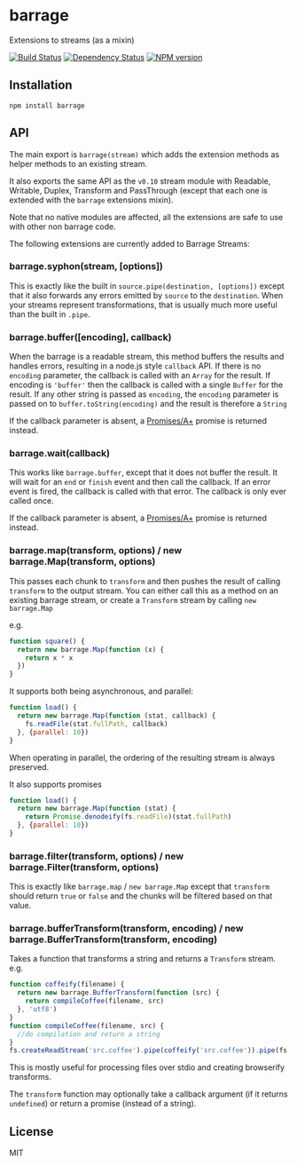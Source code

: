 # barrage

Extensions to streams (as a mixin)

[![Build Status](https://travis-ci.org/ForbesLindesay/barrage.png?branch=master)](https://travis-ci.org/ForbesLindesay/barrage)
[![Dependency Status](https://gemnasium.com/ForbesLindesay/barrage.png)](https://gemnasium.com/ForbesLindesay/barrage)
[![NPM version](https://badge.fury.io/js/barrage.png)](http://badge.fury.io/js/barrage)

## Installation

    npm install barrage

## API

The main export is `barrage(stream)` which adds the extension methods as helper methods to an existing stream.

It also exports the same API as the `v0.10` stream module with Readable, Writable, Duplex, Transform and PassThrough (except that each one is extended with the `barrage` extensions mixin).

Note that no native modules are affected, all the extensions are safe to use with other non barrage code.

The following extensions are currently added to Barrage Streams:

### barrage.syphon(stream, [options])

This is exactly like the built in `source.pipe(destination, [options])` except that it also forwards any errors emitted by `source` to the `destination`.  When your streams represent transformations, that is usually much more useful than the built in `.pipe`.

### barrage.buffer([encoding], callback)

When the barrage is a readable stream, this method buffers the results and handles errors, resulting in a node.js style `callback` API.  If there is no `encoding` parameter, the callback is called with an `Array` for the result.  If encoding is `'buffer'` then the callback is called with a single `Buffer` for the result.  If any other string is passed as `encoding`, the `encoding` parameter is passed on to `buffer.toString(encoding)` and the result is therefore a `String`

If the callback parameter is absent, a [Promises/A+](http://promises-aplus.github.io/promises-spec/) promise is returned instead.

### barrage.wait(callback)

This works like `barrage.buffer`, except that it does not buffer the result.  It will wait for an `end` or `finish` event and then call the callback.  If an error event is fired, the callback is called with that error. The callback is only ever called once.

If the callback parameter is absent, a [Promises/A+](http://promises-aplus.github.io/promises-spec/) promise is returned instead.

### barrage.map(transform, options) / new barrage.Map(transform, options)

This passes each chunk to `transform` and then pushes the result of calling `transform` to the output stream.  You can either call this as a method on an existing barrage stream, or create a `Transform` stream by calling `new barrage.Map`

e.g.

```js
function square() {
  return new barrage.Map(function (x) {
    return x * x
  })
}
```

It supports both being asynchronous, and parallel:

```js
function load() {
  return new barrage.Map(function (stat, callback) {
    fs.readFile(stat.fullPath, callback)
  }, {parallel: 10})
}
```

When operating in parallel, the ordering of the resulting stream is always preserved.

It also supports promises

```js
function load() {
  return new barrage.Map(function (stat) {
    return Promise.denodeify(fs.readFile)(stat.fullPath)
  }, {parallel: 10})
}
```

### barrage.filter(transform, options) / new barrage.Filter(transform, options)

This is exactly like `barrage.map` / `new barrage.Map` except that `transform` should return `true` or `false` and the chunks will be filtered based on that value.

### barrage.bufferTransform(transform, encoding) / new barrage.BufferTransform(transform, encoding)

Takes a function that transforms a string and returns a `Transform` stream.  e.g.

```js
function coffeify(filename) {
  return new barrage.BufferTransform(function (src) {
    return compileCoffee(filename, src)
  }, 'utf8')
}
function compileCoffee(filename, src) {
  //do compilation and return a string
}
fs.createReadStream('src.coffee').pipe(coffeify('src.coffee')).pipe(fs.createWriteStream('src.js'))
```

This is mostly useful for processing files over stdio and creating browserify transforms.

The `transform` function may optionally take a callback argument (if it returns `undefined`) or return a promise (instead of a string).

## License

  MIT